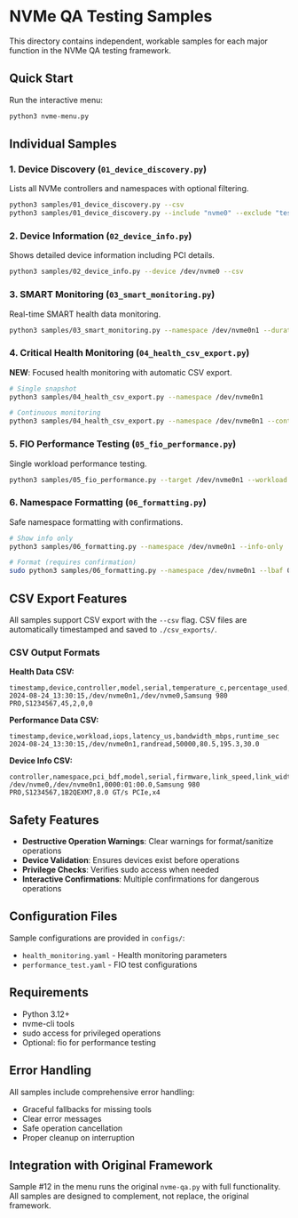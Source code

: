 # NVMe QA Testing Samples

This directory contains independent, workable samples for each major function in the NVMe QA testing framework.

## Quick Start

Run the interactive menu:
```bash
python3 nvme-menu.py
```

## Individual Samples

### 1. Device Discovery (`01_device_discovery.py`)
Lists all NVMe controllers and namespaces with optional filtering.

```bash
python3 samples/01_device_discovery.py --csv
python3 samples/01_device_discovery.py --include "nvme0" --exclude "test"
```

### 2. Device Information (`02_device_info.py`)
Shows detailed device information including PCI details.

```bash
python3 samples/02_device_info.py --device /dev/nvme0 --csv
```

### 3. SMART Monitoring (`03_smart_monitoring.py`)
Real-time SMART health data monitoring.

```bash
python3 samples/03_smart_monitoring.py --namespace /dev/nvme0n1 --duration 60 --csv
```

### 4. Critical Health Monitoring (`04_health_csv_export.py`)
**NEW**: Focused health monitoring with automatic CSV export.

```bash
# Single snapshot
python3 samples/04_health_csv_export.py --namespace /dev/nvme0n1

# Continuous monitoring
python3 samples/04_health_csv_export.py --namespace /dev/nvme0n1 --continuous --interval 30
```

### 5. FIO Performance Testing (`05_fio_performance.py`)
Single workload performance testing.

```bash
python3 samples/05_fio_performance.py --target /dev/nvme0n1 --workload randread --csv
```

### 6. Namespace Formatting (`06_formatting.py`)
Safe namespace formatting with confirmations.

```bash
# Show info only
python3 samples/06_formatting.py --namespace /dev/nvme0n1 --info-only

# Format (requires confirmation)
sudo python3 samples/06_formatting.py --namespace /dev/nvme0n1 --lbaf 0
```

## CSV Export Features

All samples support CSV export with the `--csv` flag. CSV files are automatically timestamped and saved to `./csv_exports/`.

### CSV Output Formats

**Health Data CSV:**
```csv
timestamp,device,controller,model,serial,temperature_c,percentage_used,media_errors,critical_warnings
2024-08-24_13:30:15,/dev/nvme0n1,/dev/nvme0,Samsung 980 PRO,S1234567,45,2,0,0
```

**Performance Data CSV:**
```csv
timestamp,device,workload,iops,latency_us,bandwidth_mbps,runtime_sec
2024-08-24_13:30:15,/dev/nvme0n1,randread,50000,80.5,195.3,30.0
```

**Device Info CSV:**
```csv
controller,namespace,pci_bdf,model,serial,firmware,link_speed,link_width
/dev/nvme0,/dev/nvme0n1,0000:01:00.0,Samsung 980 PRO,S1234567,1B2QEXM7,8.0 GT/s PCIe,x4
```

## Safety Features

- **Destructive Operation Warnings**: Clear warnings for format/sanitize operations
- **Device Validation**: Ensures devices exist before operations
- **Privilege Checks**: Verifies sudo access when needed
- **Interactive Confirmations**: Multiple confirmations for dangerous operations

## Configuration Files

Sample configurations are provided in `configs/`:
- `health_monitoring.yaml` - Health monitoring parameters
- `performance_test.yaml` - FIO test configurations

## Requirements

- Python 3.12+
- nvme-cli tools
- sudo access for privileged operations
- Optional: fio for performance testing

## Error Handling

All samples include comprehensive error handling:
- Graceful fallbacks for missing tools
- Clear error messages
- Safe operation cancellation
- Proper cleanup on interruption

## Integration with Original Framework

Sample #12 in the menu runs the original `nvme-qa.py` with full functionality. All samples are designed to complement, not replace, the original framework.
